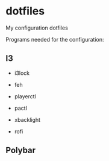# dotfiles
My configuration dotfiles

Programs needed for the configuration:
## I3
- i3lock 

- feh

- playerctl

- pactl

- xbacklight

- rofi

## Polybar
